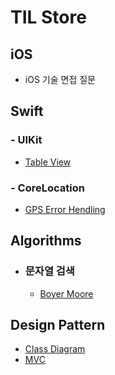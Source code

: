 # TIL Store

## iOS
- iOS 기술 면접 질문


## Swift

### - UIKit
- [Table View](Swift/UIKit/TableView/README.md)

### - CoreLocation
- [GPS Error Hendling](Swift/CoreLocation/GPSErrorHandling.md)

## Algorithms
  - ### 문자열 검색
    - [Boyer Moore](Algorithms/문자열검색/BoyerMoore.md)

## Design Pattern
- [Class Diagram](DesignPattern/ClassDiagram/README.md)
- [MVC](DesignPattern/StructuralDesignPattern/README.md)


